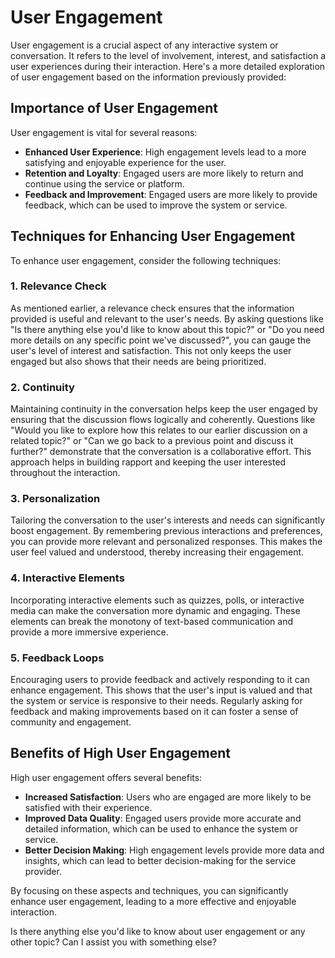 # User Engagement

User engagement is a crucial aspect of any interactive system or conversation. It refers to the level of involvement, interest, and satisfaction a user experiences during their interaction. Here's a more detailed exploration of user engagement based on the information previously provided:

## Importance of User Engagement

User engagement is vital for several reasons:
- **Enhanced User Experience**: High engagement levels lead to a more satisfying and enjoyable experience for the user.
- **Retention and Loyalty**: Engaged users are more likely to return and continue using the service or platform.
- **Feedback and Improvement**: Engaged users are more likely to provide feedback, which can be used to improve the system or service.

## Techniques for Enhancing User Engagement

To enhance user engagement, consider the following techniques:

### 1. **Relevance Check**

As mentioned earlier, a relevance check ensures that the information provided is useful and relevant to the user's needs. By asking questions like "Is there anything else you'd like to know about this topic?" or "Do you need more details on any specific point we've discussed?", you can gauge the user's level of interest and satisfaction. This not only keeps the user engaged but also shows that their needs are being prioritized.

### 2. **Continuity**

Maintaining continuity in the conversation helps keep the user engaged by ensuring that the discussion flows logically and coherently. Questions like "Would you like to explore how this relates to our earlier discussion on a related topic?" or "Can we go back to a previous point and discuss it further?" demonstrate that the conversation is a collaborative effort. This approach helps in building rapport and keeping the user interested throughout the interaction.

### 3. **Personalization**

Tailoring the conversation to the user's interests and needs can significantly boost engagement. By remembering previous interactions and preferences, you can provide more relevant and personalized responses. This makes the user feel valued and understood, thereby increasing their engagement.

### 4. **Interactive Elements**

Incorporating interactive elements such as quizzes, polls, or interactive media can make the conversation more dynamic and engaging. These elements can break the monotony of text-based communication and provide a more immersive experience.

### 5. **Feedback Loops**

Encouraging users to provide feedback and actively responding to it can enhance engagement. This shows that the user's input is valued and that the system or service is responsive to their needs. Regularly asking for feedback and making improvements based on it can foster a sense of community and engagement.

## Benefits of High User Engagement

High user engagement offers several benefits:
- **Increased Satisfaction**: Users who are engaged are more likely to be satisfied with their experience.
- **Improved Data Quality**: Engaged users provide more accurate and detailed information, which can be used to enhance the system or service.
- **Better Decision Making**: High engagement levels provide more data and insights, which can lead to better decision-making for the service provider.

By focusing on these aspects and techniques, you can significantly enhance user engagement, leading to a more effective and enjoyable interaction.

Is there anything else you'd like to know about user engagement or any other topic? Can I assist you with something else?

